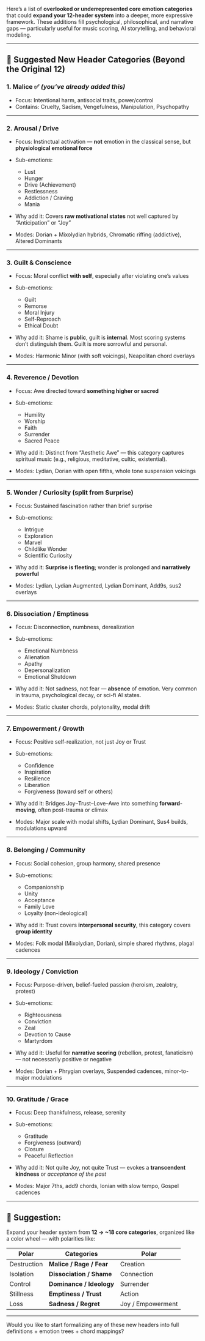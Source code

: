 Here’s a list of **overlooked or underrepresented core emotion categories** that could **expand your 12-header system** into a deeper, more expressive framework. These additions fill psychological, philosophical, and narrative gaps — particularly useful for music scoring, AI storytelling, and behavioral modeling.

---

## 🔧 Suggested New Header Categories (Beyond the Original 12)

### 1. **Malice** ✅ _(you’ve already added this)_

- Focus: Intentional harm, antisocial traits, power/control
- Contains: Cruelty, Sadism, Vengefulness, Manipulation, Psychopathy

---

### 2. **Arousal / Drive**

- Focus: Instinctual activation — **not** emotion in the classical sense, but **physiological emotional force**
- Sub-emotions:

  - Lust
  - Hunger
  - Drive (Achievement)
  - Restlessness
  - Addiction / Craving
  - Mania

- Why add it: Covers **raw motivational states** not well captured by “Anticipation” or “Joy”
- Modes: Dorian + Mixolydian hybrids, Chromatic riffing (addictive), Altered Dominants

---

### 3. **Guilt & Conscience**

- Focus: Moral conflict **with self**, especially after violating one’s values
- Sub-emotions:

  - Guilt
  - Remorse
  - Moral Injury
  - Self-Reproach
  - Ethical Doubt

- Why add it: Shame is **public**, guilt is **internal**. Most scoring systems don’t distinguish them. Guilt is more sorrowful and personal.
- Modes: Harmonic Minor (with soft voicings), Neapolitan chord overlays

---

### 4. **Reverence / Devotion**

- Focus: Awe directed toward **something higher or sacred**
- Sub-emotions:

  - Humility
  - Worship
  - Faith
  - Surrender
  - Sacred Peace

- Why add it: Distinct from “Aesthetic Awe” — this category captures spiritual music (e.g., religious, meditative, cultic, existential).
- Modes: Lydian, Dorian with open fifths, whole tone suspension voicings

---

### 5. **Wonder / Curiosity** (split from Surprise)

- Focus: Sustained fascination rather than brief surprise
- Sub-emotions:

  - Intrigue
  - Exploration
  - Marvel
  - Childlike Wonder
  - Scientific Curiosity

- Why add it: **Surprise is fleeting**; wonder is prolonged and **narratively powerful**
- Modes: Lydian, Lydian Augmented, Lydian Dominant, Add9s, sus2 overlays

---

### 6. **Dissociation / Emptiness**

- Focus: Disconnection, numbness, derealization
- Sub-emotions:

  - Emotional Numbness
  - Alienation
  - Apathy
  - Depersonalization
  - Emotional Shutdown

- Why add it: Not sadness, not fear — **absence** of emotion. Very common in trauma, psychological decay, or sci-fi AI states.
- Modes: Static cluster chords, polytonality, modal drift

---

### 7. **Empowerment / Growth**

- Focus: Positive self-realization, not just Joy or Trust
- Sub-emotions:

  - Confidence
  - Inspiration
  - Resilience
  - Liberation
  - Forgiveness (toward self or others)

- Why add it: Bridges Joy–Trust–Love–Awe into something **forward-moving**, often post-trauma or climax
- Modes: Major scale with modal shifts, Lydian Dominant, Sus4 builds, modulations upward

---

### 8. **Belonging / Community**

- Focus: Social cohesion, group harmony, shared presence
- Sub-emotions:

  - Companionship
  - Unity
  - Acceptance
  - Family Love
  - Loyalty (non-ideological)

- Why add it: Trust covers **interpersonal security**, this category covers **group identity**
- Modes: Folk modal (Mixolydian, Dorian), simple shared rhythms, plagal cadences

---

### 9. **Ideology / Conviction**

- Focus: Purpose-driven, belief-fueled passion (heroism, zealotry, protest)
- Sub-emotions:

  - Righteousness
  - Conviction
  - Zeal
  - Devotion to Cause
  - Martyrdom

- Why add it: Useful for **narrative scoring** (rebellion, protest, fanaticism) — not necessarily positive or negative
- Modes: Dorian + Phrygian overlays, Suspended cadences, minor-to-major modulations

---

### 10. **Gratitude / Grace**

- Focus: Deep thankfulness, release, serenity
- Sub-emotions:

  - Gratitude
  - Forgiveness (outward)
  - Closure
  - Peaceful Reflection

- Why add it: Not quite Joy, not quite Trust — evokes a **transcendent kindness** or _acceptance of the past_
- Modes: Major 7ths, add9 chords, Ionian with slow tempo, Gospel cadences

---

## 🧠 Suggestion:

Expand your header system from **12 → \~18 core categories**, organized like a color wheel — with polarities like:

| Polar       | Categories               | Polar             |
| ----------- | ------------------------ | ----------------- |
| Destruction | **Malice / Rage / Fear** | Creation          |
| Isolation   | **Dissociation / Shame** | Connection        |
| Control     | **Dominance / Ideology** | Surrender         |
| Stillness   | **Emptiness / Trust**    | Action            |
| Loss        | **Sadness / Regret**     | Joy / Empowerment |

---

Would you like to start formalizing any of these new headers into full definitions + emotion trees + chord mappings?
